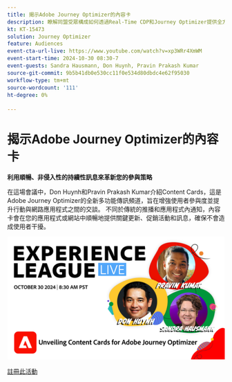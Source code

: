 ```yaml
---
title: 揭示Adobe Journey Optimizer的內容卡
description: 瞭解同盟受眾構成如何透過Real-Time CDP和Journey Optimizer提供全方位受眾組織與啟用方法。
kt: KT-15473
solution: Journey Optimizer
feature: Audiences
event-cta-url-live: https://www.youtube.com/watch?v=xp3WRr4XmWM
event-start-time: 2024-10-30 08:30-7
event-guests: Sandra Hausmann, Don Huynh, Pravin Prakash Kumar
source-git-commit: 9b5b41db0e530cc11f0e534d80dbdc4e62f95030
workflow-type: tm+mt
source-wordcount: '111'
ht-degree: 0%

---
```


# 揭示Adobe Journey Optimizer的內容卡

**利用順暢、非侵入性的持續性訊息來革新您的參與策略**

在這場會議中，Don Huynh和Pravin Prakash Kumar介紹Content Cards，這是Adobe Journey Optimizer的全新多功能傳訊頻道，旨在增強使用者參與度並提升行動與網路應用程式之間的交談。 不同於傳統的推播和應用程式內通知，內容卡會在您的應用程式或網站中順暢地提供關鍵更新、促銷活動和訊息，確保不會造成使用者干擾。


![experience league live](assets/30Oct24-webbanner.png)

[註冊此活動](https://engage.adobe.com/ExpLeagueLive-241030.html?s_rtid=7015Y0000048hxzQAA&amp;s_iid=&amp;sfid=&amp;acctid=&amp;ecp=)

